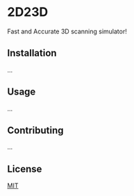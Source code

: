# 2D23D
Fast and Accurate 3D scanning simulator!

## Installation
...

## Usage
...

## Contributing
...

## License
[MIT](https://choosealicense.com/licenses/mit/)